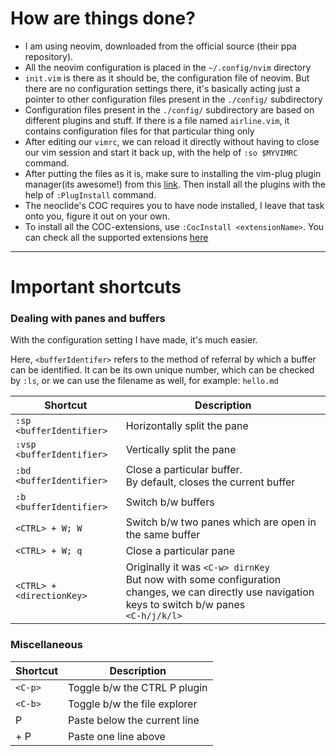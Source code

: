 # How are things done?

- I am using neovim, downloaded from the official source (their ppa repository).
- All the neovim configuration is placed in the `~/.config/nvim` directory
- `init.vim` is there as it should be, the configuration file of neovim. But there are no configuration settings there, it's basically acting just a pointer to other configuration files present in the `./config/` subdirectory
- Configuration files present in the `./config/` subdirectory are based on different plugins and stuff. If there is a file named `airline.vim`, it contains configuration files for that particular thing only
- After editing our `vimrc`, we can reload it directly without having to close our vim session and start it back up, with the help of `:so $MYVIMRC` command.
- After putting the files as it is, make sure to installing the vim-plug plugin manager(its awesome!) from this [link](https://github.com/junegunn/vim-plug). Then install all the plugins with the help of `:PlugInstall` command.
- The neoclide's COC requires you to have node installed, I leave that task onto you, figure it out on your own.
- To install all the COC-extensions, use `:CocInstall <extensionName>`. You can check all the supported extensions [here](https://github.com/neoclide/coc.nvim/wiki/Using-coc-extensions#implemented-coc-extensions)


---

# Important shortcuts

### Dealing with panes and buffers
With the configuration setting I have made, it's much easier.

Here, `<bufferIdentifer>` refers to the method of referral by which a buffer can be identified. It can be its own unique number, which can be checked by `:ls`, or we can use the filename as well, for example: `hello.md`

Shortcut | Description
-|-
`:sp <bufferIdentifier>` | Horizontally split the pane
`:vsp <bufferIdentifier>` | Vertically split the pane
`:bd <bufferIdentifier>` | Close a particular buffer.<br>By default, closes the current buffer
`:b <bufferIdentifier>` | Switch b/w buffers
`<CTRL> + W; W` | Switch b/w two panes which are open in the same buffer
`<CTRL> + W; q` | Close a particular pane
`<CTRL> + <directionKey>` | Originally it was `<C-w> dirnKey`<br>But now with some configuration changes, we can directly use navigation keys to switch b/w panes<br>`<C-h/j/k/l>`

### Miscellaneous

Shortcut | Description
-|-
`<C-p>` | Toggle b/w the CTRL P plugin
`<C-b>` | Toggle b/w the file explorer
P | Paste below the current line
<SHIFT> + P | Paste one line above
